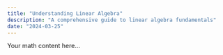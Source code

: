 ```yaml
---
title: "Understanding Linear Algebra"
description: "A comprehensive guide to linear algebra fundamentals"
date: "2024-03-25"
---
```


Your math content here... 